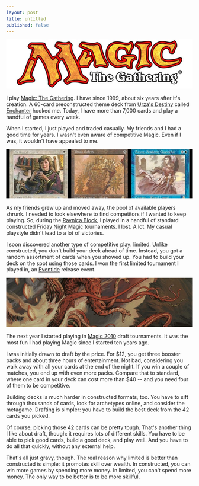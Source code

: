 ```yaml
---
layout: post
title: untitled
published: false
---
```


![Magic: The Gathering logo][1]

I play [Magic: The Gathering][2]. I have since 1999, about six years
after it's creation. A 60-card preconstructed theme deck from [Urza's
Destiny][3] called [Enchanter][4] hooked me. Today, I have more
than 7,000 cards and play a handful of games every week.

When I started, I just played and traded casually. My friends and
I had a good time for years. I wasn't even aware of competitive
Magic. Even if I was, it wouldn't have appealed to me.

![Cards from Enchanter][5]

As my friends grew up and moved away, the pool of available players
shrunk. I needed to look elsewhere to find competitors if I wanted
to keep playing. So, during the [Ravnica Block][6], I played in a
handful of standard constructed [Friday Night Magic][7] tournaments.
I lost. A lot. My casual playstyle didn't lead to a lot of victories.

I soon discovered another type of competitive play: limited. Unlike
constructed, you don't build your deck ahead of time. Instead, you
got a random assortment of cards when you showed up. You had to
build your deck on the spot using those cards. I won the first
limited tournament I played in, an [Eventide][8] release event.

![Hatelfayer][9]

The next year I started playing in [Magic 2010][10] draft tournaments.
It was the most fun I had playing Magic since I started ten years
ago.

I was initially drawn to draft by the price. For $12, you get three
booster packs and about three hours of entertainment. Not bad,
considering you walk away with all your cards at the end of the
night. If you win a couple of matches, you end up with even more
packs. Compare that to standard, where one card in your deck can
cost more than $40 -- and you need four of them to be competitive.

Building decks is much harder in constructed formats, too. You have
to sift through thousands of cards, look for archetypes online, and
consider the metagame. Drafting is simpler: you have to build the
best deck from the 42 cards you picked.

Of course, picking those 42 cards can be pretty tough. That's another
thing I like about draft, though: it requires lots of different
skills. You have to be able to pick good cards, build a good deck,
and play well. And you have to do all that quickly, without any
external help.

That's all just gravy, though. The real reason why limited is better
than constructed is simple: it promotes skill over wealth. In
constructed, you can win more games by spending more money. In
limited, you can't spend more money. The only way to be better is
to be more skillful.

[1]: /static/images/2011-11-09-figure-1.jpg
[2]: http://en.wikipedia.org/wiki/Magic:_The_Gathering
[3]: http://en.wikipedia.org/wiki/Urza's_Destiny
[4]: http://www.wizards.com/magic/displaythemedeck.asp?set=urzasdestiny&decknum=1
[5]: /static/images/2011-11-09-figure-2.jpg
[6]: http://en.wikipedia.org/wiki/Ravnica:_City_of_Guilds
[7]: http://en.wikipedia.org/wiki/Friday_Night_Magic
[8]: http://en.wikipedia.org/wiki/Eventide
[9]: /static/images/2011-11-09-figure-3.jpg
[10]: http://en.wikipedia.org/wiki/Magic_2010
